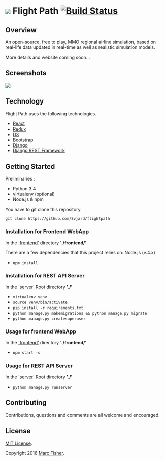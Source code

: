 # <img src="http://i.imgur.com/MVmYI0l.png"> **Flight Path**  [![Build Status](https://travis-ci.org/Svjard/flightpath.svg?branch=master)](https://travis-ci.org/Svjard/flightpath)

## Overview

An open-source, free to play, MMO regional airline simulation, based on real-life data updated in real-time as well as realistic simulation models.

More details and website coming soon...

## Screenshots

<img src="http://i.imgur.com/BuF39i9.png">

## Technology

Flight Path uses the following technologies.

* [React](https://facebook.github.io/react/)
* [Redux](https://github.com/reactjs/redux)
* [D3](https://d3js.org/)
* [Bootstrap](http://getbootstrap.com/)
* [Django](https://www.djangoproject.com/)
* [Django REST Framework](http://www.django-rest-framework.org/)

## Getting Started

Preliminaries :
* Python 3.4
* virtualenv (optional)
* Node.js & npm

You have to git clone this repository.
```
git clone https://github.com/Svjard/flightpath
```

### Installation for Frontend WebApp

In the ['frontend'](https://github.com/Svjard/flightpath/tree/master/frontend) directory **'./frontend/'**

There are a few dependencies that this project relies on: Node.js (v.4.x)

- `npm install`

### Installation for REST API Server

In the ['server' Root](https://github.com/Svjard/flightpath) directory **'./'**

- `virtualenv venv`
- `source venv/bin/activate`
- `pip install -r requirements.txt`
- `python manage.py makemigrations && python manage.py migrate`
- `python manage.py createsuperuser`

### Usage for frontend WebApp

In the ['frontend'](https://github.com/Svjard/flightpath/tree/master/frontend) directory **'./frontend/'**

- `npm start -s`

### Usage for REST API Server 

In the ['server' Root](https://github.com/Svjard/flightpath) directory **'./'**

- `python manage.py runserver`

## Contributing

Contributions, questions and comments are all welcome and encouraged.

## License

[MIT License](http://opensource.org/licenses/MIT).

Copyright 2016 [Marc Fisher](https://github.com/Svjard).
